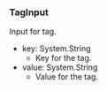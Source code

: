 ### TagInput
Input for tag.

- key: System.String
  - Key for the tag.
- value: System.String
  - Value for the tag.
